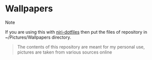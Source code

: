 # Wallpapers

>[!NOTE]
>If you are using this with [niri-dotfiles](https://www.github.com/saatvik333/niri-dotfiles) then put the files of repository in ~/Pictures/Wallpapers directory.

> The contents of this repository are meant for my personal use, pictures are taken from various sources online

